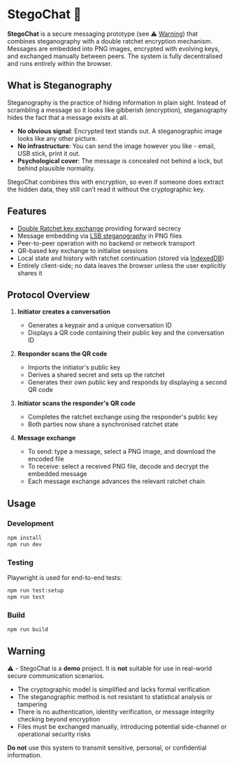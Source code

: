 # StegoChat 🦕

**StegoChat** is a secure messaging prototype (see ⚠️ [Warning](#warning)) that combines steganography with a double ratchet encryption mechanism. Messages are embedded into PNG images, encrypted with evolving keys, and exchanged manually between peers. The system is fully decentralised and runs entirely within the browser.

## What is Steganography

Steganography is the practice of hiding information in plain sight. Instead of scrambling a message so it looks like gibberish (encryption), steganography hides the fact that a message exists at all.

- **No obvious signal**: Encrypted text stands out. A steganographic image looks like any other picture.
- **No infrastructure**: You can send the image however you like - email, USB stick, print it out.
- **Psychological cover**: The message is concealed not behind a lock, but behind plausible normality.

StegoChat combines this with encryption, so even if someone does extract the hidden data, they still can’t read it without the cryptographic key.

## Features

- [Double Ratchet key exchange](https://signal.org/docs/specifications/doubleratchet/) providing forward secrecy  
- Message embedding via [LSB steganography](https://en.wikipedia.org/wiki/Steganography#Digital_steganography) in PNG files  
- Peer-to-peer operation with no backend or network transport  
- QR-based key exchange to initialise sessions  
- Local state and history with ratchet continuation (stored via [IndexedDB](https://developer.mozilla.org/en-US/docs/Web/API/IndexedDB_API))  
- Entirely client-side; no data leaves the browser unless the user explicitly shares it


## Protocol Overview

1. **Initiator creates a conversation**
   - Generates a keypair and a unique conversation ID
   - Displays a QR code containing their public key and the conversation ID

2. **Responder scans the QR code**
   - Imports the initiator's public key
   - Derives a shared secret and sets up the ratchet
   - Generates their own public key and responds by displaying a second QR code

3. **Initiator scans the responder's QR code**
   - Completes the ratchet exchange using the responder's public key
   - Both parties now share a synchronised ratchet state

4. **Message exchange**
   - To send: type a message, select a PNG image, and download the encoded file
   - To receive: select a received PNG file, decode and decrypt the embedded message
   - Each message exchange advances the relevant ratchet chain

## Usage

### Development

```bash
npm install
npm run dev
```

### Testing

Playwright is used for end-to-end tests:

```bash
npm run test:setup
npm run test
```

### Build

```bash
npm run build
```

## Warning

⚠️ - StegoChat is a **demo** project. It is **not** suitable for use in real-world secure communication scenarios.

- The cryptographic model is simplified and lacks formal verification
- The steganographic method is not resistant to statistical analysis or tampering
- There is no authentication, identity verification, or message integrity checking beyond encryption
- Files must be exchanged manually, introducing potential side-channel or operational security risks

**Do not** use this system to transmit sensitive, personal, or confidential information.
